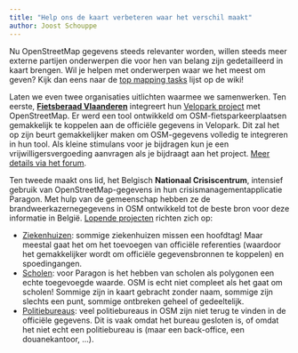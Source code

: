 ```yaml
---
title: "Help ons de kaart verbeteren waar het verschil maakt"
author: Joost Schouppe
---
```


Nu OpenStreetMap gegevens steeds relevanter worden, willen steeds meer externe partijen onderwerpen die voor hen van belang zijn gedetailleerd in kaart brengen. Wil je helpen met onderwerpen waar we het meest om geven? Kijk dan eens naar de [top mapping tasks](https://wiki.openstreetmap.org/wiki/WikiProject_Belgium/top_mapping_tasks) lijst op de wiki!

Laten we even twee organisaties uitlichten waarmee we samenwerken.
Ten eerste, **[Fietsberaad Vlaanderen](https://fietsberaad.be/)** integreert hun [Velopark project](https://www.velopark.be/) met OpenStreetMap. Er werd een tool ontwikkeld om OSM-fietsparkeerplaatsen gemakkelijk te koppelen aan de officiële gegevens in Velopark. Dit zal het op zijn beurt gemakkelijker maken om OSM-gegevens volledig te integreren in hun tool. Als kleine stimulans voor je bijdragen kun je een vrijwilligersvergoeding aanvragen als je bijdraagt aan het project. [Meer details via het forum](https://community.openstreetmap.org/t/mapping-of-bicycle-parkings-collaboration-with-fietsberaad-vlaanderen/116182).

Ten tweede maakt ons lid, het Belgisch **Nationaal Crisiscentrum**, intensief gebruik van OpenStreetMap-gegevens in hun crisismanagementapplicatie Paragon. Met hulp van de gemeenschap hebben ze de brandweerkazernegegevens in OSM ontwikkeld tot de beste bron voor deze informatie in België. [Lopende projecten](https://maproulette.org/browse/projects/54664) richten zich op:

* [Ziekenhuizen](https://community.openstreetmap.org/t/hospital-mapping-feedback-on-how-to-map-emergency-wards-and-official-numbers/118588): sommige ziekenhuizen missen een hoofdtag! Maar meestal gaat het om het toevoegen van officiële referenties (waardoor het gemakkelijker wordt om officiële gegevensbronnen te koppelen) en spoedingangen.
* [Scholen](https://community.openstreetmap.org/t/597-belgian-schools-have-no-name/116699): voor Paragon is het hebben van scholen als polygonen een echte toegevoegde waarde. OSM is echt niet compleet als het gaat om scholen! Sommige zijn in kaart gebracht zonder naam, sommige zijn slechts een punt, sommige ontbreken geheel of gedeeltelijk.
* [Politiebureaus](https://maproulette.org/browse/challenges/48864): veel politiebureaus in OSM zijn niet terug te vinden in de officiële gegevens. Dit is vaak omdat het bureau gesloten is, of omdat het niet echt een politiebureau is (maar een back-office, een douanekantoor, ...).
